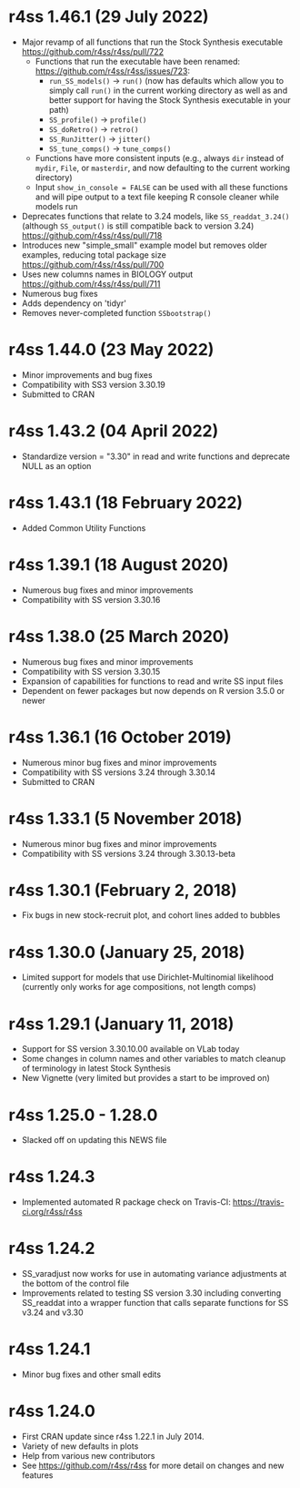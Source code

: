 # r4ss 1.46.1 (29 July 2022)
* Major revamp of all functions that run the Stock Synthesis executable
  https://github.com/r4ss/r4ss/pull/722
  * Functions that run the executable have been renamed:
    https://github.com/r4ss/r4ss/issues/723:
    * `run_SS_models()` -> `run()` (now has defaults which allow you to
      simply call `run()` in the current working directory as well as
      and better support for having the Stock Synthesis executable in
      your path)
    * `SS_profile()` -> `profile()`
    * `SS_doRetro()` -> `retro()`
    * `SS_RunJitter()` -> `jitter()`
    * `SS_tune_comps()` -> `tune_comps()`
  * Functions have more consistent inputs (e.g., always `dir` instead of
    `mydir`, `File`, or `masterdir`, and now defaulting to the current
    working directory) 
  * Input `show_in_console = FALSE` can be used with all these functions
    and will pipe output to a text file keeping R console cleaner while
    models run
* Deprecates functions that relate to 3.24 models, like
  `SS_readdat_3.24()` (although `SS_output()` is still compatible back
  to version 3.24) https://github.com/r4ss/r4ss/pull/718 
* Introduces new "simple_small" example model but removes older
  examples, reducing total package size https://github.com/r4ss/r4ss/pull/700
* Uses new columns names in BIOLOGY output https://github.com/r4ss/r4ss/pull/711
* Numerous bug fixes
* Adds dependency on 'tidyr'
* Removes never-completed function `SSbootstrap()`

# r4ss 1.44.0 (23 May 2022)
* Minor improvements and bug fixes
* Compatibility with SS3 version 3.30.19
* Submitted to CRAN

# r4ss 1.43.2 (04 April 2022)
* Standardize version = "3.30" in read and write functions and
  deprecate NULL as an option

# r4ss 1.43.1 (18 February 2022)
* Added Common Utility Functions

# r4ss 1.39.1 (18 August 2020)
* Numerous bug fixes and minor improvements
* Compatibility with SS version 3.30.16

# r4ss 1.38.0 (25 March 2020)
* Numerous bug fixes and minor improvements
* Compatibility with SS version 3.30.15
* Expansion of capabilities for functions to read and write SS input files
* Dependent on fewer packages but now depends on R version 3.5.0 or newer

# r4ss 1.36.1 (16 October 2019)
* Numerous minor bug fixes and minor improvements
* Compatibility with SS versions 3.24 through 3.30.14
* Submitted to CRAN

# r4ss 1.33.1 (5 November 2018)
* Numerous minor bug fixes and minor improvements
* Compatibility with SS versions 3.24 through 3.30.13-beta

# r4ss 1.30.1 (February 2, 2018)
* Fix bugs in new stock-recruit plot, and cohort lines added to bubbles

# r4ss 1.30.0 (January 25, 2018)
* Limited support for models that use Dirichlet-Multinomial likelihood
(currently only works for age compositions, not length comps)

# r4ss 1.29.1 (January 11, 2018)
* Support for SS version 3.30.10.00 available on VLab today
* Some changes in column names and other variables to match
cleanup of terminology in latest Stock Synthesis
* New Vignette (very limited but provides a start to be improved on)

# r4ss 1.25.0 - 1.28.0
* Slacked off on updating this NEWS file

# r4ss 1.24.3
* Implemented automated R package check on Travis-CI:
https://travis-ci.org/r4ss/r4ss

# r4ss 1.24.2
* SS_varadjust now works for use in automating variance adjustments
at the bottom of the control file
* Improvements related to testing SS version 3.30 including converting
SS_readdat into a wrapper function that calls separate functions for
SS v3.24 and v3.30

# r4ss 1.24.1
* Minor bug fixes and other small edits

# r4ss 1.24.0
* First CRAN update since r4ss 1.22.1 in July 2014.
* Variety of new defaults in plots
* Help from various new contributors
* See https://github.com/r4ss/r4ss for more detail
on changes and new features